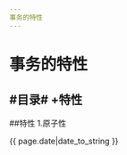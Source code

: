 ```yaml
---
事务的特性
---
```

# 事务的特性

#目录#
+特性
-------------------------
##特性
1.原子性

{{ page.date|date_to_string }}

